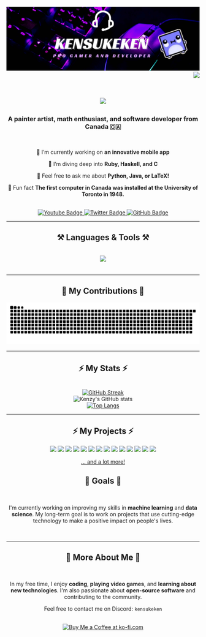 ![banner](https://github.com/Kensukeken/Kensukeken/blob/main/imgs/banner.jpg)
<img align="right" src="https://visitor-badge.laobi.icu/badge?page_id=salesp07.Kensukeken" />
<img src="https://komarev.com/ghpvc/?username=Kensukeken&style=flat-square&color=blue" alt=""/>

<h1 align="center">
  <img src="https://readme-typing-svg.herokuapp.com/?font=Righteous&size=35&center=true&vCenter=true&width=500&height=70&duration=4000&color=5c4c73&lines=Hi+There!+👋;+I'm+Kensukeken!+:D;" />
</h1>

<h3 align="center">A painter artist, math enthusiast, and software developer from Canada 🇨🇦</h3>


<br/>

<div align="center">

🔭 I’m currently working on **an innovative mobile app**

🌱 I’m diving deep into **Ruby, Haskell, and C**

💬 Feel free to ask me about **Python, Java, or LaTeX!**

  🍁 Fun fact **The first computer in Canada was installed at the University of Toronto in 1948.**
  
 </div>

<br/>

<div align="center" id="badges">
  <a href="https://www.youtube.com/channel/UCBvJDLAaRQ80NCJIASY51bg">
    <img src="https://img.shields.io/badge/YouTube-red?style=for-the-badge&logo=youtube&logoColor=white" alt="Youtube Badge"/>
  </a>
  <a href="https://twitter.com/Kensukeken_">
    <img src="https://img.shields.io/badge/Twitter-blue?style=for-the-badge&logo=twitter&logoColor=white" alt="Twitter Badge"/>
  </a>
  <a href="https://kensukeken.github.io/">
    <img src="https://img.shields.io/badge/GitHub-black?style=for-the-badge&logo=github&logoColor=black" alt="GitHub Badge"/> 
  </a>
</div>

 <hr/>
 
<h2 align="center">⚒️ Languages & Tools ⚒️</h2>
<br/>
<div align="center">
  <div align="center">
    <img src="https://skillicons.dev/icons?i=latex,python,cpp,java,julia,cs,css,html,javascript,tailwind,react,go,haskell,php,lua,matlab,mysql,ruby,linux,ubuntu,nodejs,npm,gradle,obsidian,git,github,discord,redux,vscode,vim,intellij,android" />
  </div>
  </div>
</div>
  </div>

<br/>
<hr/>

<div align="center">
  <h2>🐍 My Contributions 🐍</h2>
  <div align="center">
    <img src="https://raw.githubusercontent.com/Kensukeken/Kensukeken/cb581a350c1f49e116690738dd1b5f7325285896/kensukeken.svg" alt="Contributions"/>
  </div>
  <hr/>


<h2 align="center">⚡ My Stats ⚡</h2>
<br>
<div align=center>
  <div align="center">
    <a href="https://git.io/streak-stats">
      <img src="https://github-readme-streak-stats.herokuapp.com?user=Kensukeken&theme=material-palenight" alt="GitHub Streak" />
    </a>
    <br>
    <img src="https://github-readme-stats.vercel.app/api?username=Kensukeken&show_icons=true&theme=material-palenight" alt="Kenzy's GitHub stats" />
    <br>
    <a href="https://github.com/anuraghazra/github-readme-stats">
      <img src="https://github-readme-stats.vercel.app/api/top-langs/?username=Kensukeken&layout=donut-vertical&theme=material-palenight" alt="Top Langs" />
    </a>
  </div>

<hr/>
<h2 align="center">⚡ My Projects ⚡</h2>

<img src= "https://github-readme-stats.vercel.app/api/pin/?username=Kensukeken&repo=Python&theme=material-palenight"> 
<img src= "https://github-readme-stats.vercel.app/api/pin/?username=Kensukeken&repo=Julia&theme=material-palenight"> 
<img src= "https://github-readme-stats.vercel.app/api/pin/?username=Kensukeken&repo=art-of-karate&theme=material-palenight"> 
<img src= "https://github-readme-stats.vercel.app/api/pin/?username=Kensukeken&repo=TeX&theme=material-palenight"> 
<img src= "https://github-readme-stats.vercel.app/api/pin/?username=Kensukeken&repo=JSByExample&theme=material-palenight"> 
<img src= "https://github-readme-stats.vercel.app/api/pin/?username=Kensukeken&repo=Geometry-Dash&theme=material-palenight"> 
<img src= "https://github-readme-stats.vercel.app/api/pin/?username=Kensukeken&repo=Integral-Area-Calculator&theme=material-palenight"> 
<img src= "https://github-readme-stats.vercel.app/api/pin/?username=Kensukeken&repo=HTMLDesignLab&theme=material-palenight"> 
<img src= "https://github-readme-stats.vercel.app/api/pin/?username=Kensukeken&repo=Haskell-Project&theme=material-palenight"> 
<img src= "https://github-readme-stats.vercel.app/api/pin/?username=Kensukeken&repo=Kensukeken.github.io&theme=material-palenight"> 
<img src= "https://github-readme-stats.vercel.app/api/pin/?username=Kensukeken&repo=Project-Euler&theme=material-palenight"> 
<img src= "https://github-readme-stats.vercel.app/api/pin/?username=Kensukeken&repo=MAO-Virtual-Novel-Engine&theme=material-palenight"> 
<img src= "https://github-readme-stats.vercel.app/api/pin/?username=Kensukeken&repo=Arkanoid-Game&theme=material-palenight"> 
<img src= "https://github-readme-stats.vercel.app/api/pin/?username=Kensukeken&repo=Ruby-Scripts&theme=material-palenight"> 

<p><a href="https://github.com/Kensukeken?tab=repositories">... and a lot more!</a></p>


<h2 align="center">🎯 Goals 🎯</h2>
<br/>
<div align="center">

  I'm currently working on improving my skills in **machine learning** and **data science**. My long-term goal is to work on projects that use cutting-edge technology to make a positive impact on people's lives.

</div>

<br/>
<hr/>

<h2 align="center">🌟 More About Me 🌟</h2>
<br/>
<div align="center">

  In my free time, I enjoy **coding**, **playing video games**, and **learning about new technologies**. I'm also passionate about **open-source software** and contributing to the community. <br/>
  
  Feel free to contact me on Discord: `kensukeken`
</div>

<br/>
<div align="center">
  <a href='https://ko-fi.com/kensukeken' target='_blank'>
    <img height='64' style='border:0px;height:64px;' src='https://storage.ko-fi.com/cdn/kofi1.png?v=3' border='0' alt='Buy Me a Coffee at ko-fi.com' />
  </a>
</div>
</div>

<br/>
